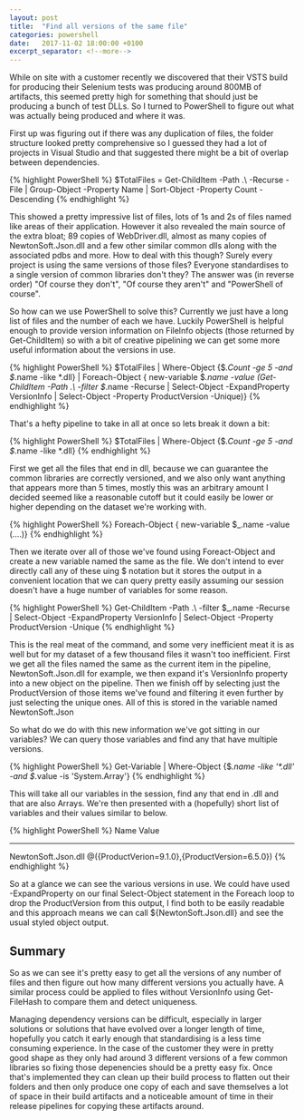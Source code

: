 ```yaml
---
layout: post
title:  "Find all versions of the same file"
categories: powershell
date:   2017-11-02 18:00:00 +0100
excerpt_separator: <!--more-->
---
```


While on site with a customer recently we discovered that their VSTS build for producing their Selenium tests was producing around 800MB of artifacts, this seemed pretty high for something that should just be producing a bunch of test DLLs. So I turned to PowerShell to figure out what was actually being produced and where it was.
<!--more-->

First up was figuring out if there was any duplication of files, the folder structure looked pretty comprehensive so I guessed they had a lot of projects in Visual Studio and that suggested there might be a bit of overlap between dependencies.

{% highlight PowerShell %}
$TotalFiles = Get-ChildItem -Path .\ -Recurse -File | Group-Object -Property Name | Sort-Object -Property Count -Descending
{% endhighlight %}

This showed a pretty impressive list of files, lots of 1s and 2s of files named like areas of their application. However it also revealed the main source of the extra bloat; 89 copies of WebDriver.dll, almost as many copies of NewtonSoft.Json.dll and a few other similar common dlls along with the associated pdbs and more. How to deal with this though? Surely every project is using the same versions of those files? Everyone standardises to a single version of common libraries don't they? The answer was (in reverse order) "Of course they don't", "Of course they aren't" and "PowerShell of course".

So how can we use PowerShell to solve this? Currently we just have a long list of files and the number of each we have. Luckily PowerShell is helpful enough to provide version information on FileInfo objects (those returned by Get-ChildItem) so with a bit of creative pipelining we can get some more useful information about the versions in use.

{% highlight PowerShell %}
$TotalFiles | Where-Object {$_.Count -ge 5 -and $_.name -like *.dll} | Foreach-Object { new-variable $_.name -value (Get-ChildItem -Path .\ -filter $_.name -Recurse | Select-Object -ExpandProperty VersionInfo | Select-Object -Property ProductVersion -Unique)}
{% endhighlight %}

That's a hefty pipeline to take in all at once so lets break it down a bit:

{% highlight PowerShell %}
$TotalFiles | Where-Object {$_.Count -ge 5 -and $_.name -like *.dll}
{% endhighlight %}

First we get all the files that end in dll, because we can guarantee the common libraries are correctly versioned, and we also only want anything that appears more than 5 times, mostly this was an arbitrary amount I decided seemed like a reasonable cutoff but it could easily be lower or higher depending on the dataset we're working with.

{% highlight PowerShell %}
Foreach-Object { new-variable $_.name -value (....)}
{% endhighlight %}

Then we iterate over all of those we've found using Foreact-Object and create a new variable named the same as the file. We don't intend to ever directly call any of these uing $ notation but it stores the output in a convenient location that we can query pretty easily assuming our session doesn't have a huge number of variables for some reason.

{% highlight PowerShell %}
Get-ChildItem -Path .\ -filter $_.name -Recurse | Select-Object -ExpandProperty VersionInfo | Select-Object -Property ProductVersion -Unique
{% endhighlight %}

This is the real meat of the command, and some very inefficient meat it is as well but for my dataset of a few thousand files it wasn't too inefficient. First we get all the files named the same as the current item in the pipeline, NewtonSoft.Json.dll for example, we then expand it's VersionInfo property into a new object on the pipeline. Then we finish off by selecting just the ProductVersion of those items we've found and filtering it even further by just selecting the unique ones. All of this is stored in the variable named NewtonSoft.Json

So what do we do with this new information we've got sitting in our variables? We can query those variables and find any that have multiple versions.

{% highlight PowerShell %}
Get-Variable | Where-Object {$_.name -like '*.dll' -and $_.value -is 'System.Array'}
{% endhighlight %}

This will take all our variables in the session, find any that end in .dll and that are also Arrays. We're then presented with a (hopefully) short list of variables and their values similar to below.

{% highlight PowerShell %}
Name                    Value
----                    -----
NewtonSoft.Json.dll     @({ProductVerion=9.1.0},{ProductVersion=6.5.0})
{% endhighlight %}

So at a glance we can see the various versions in use. We could have used -ExpandProperty on our final Select-Object statement in the Foreach loop to drop the ProductVersion from this output, I find both to be easily readable and this approach means we can call ${NewtonSoft.Json.dll} and see the usual styled object output.

## Summary

So as we can see it's pretty easy to get all the versions of any number of files and then figure out how many different versions you actually have. A similar process could be applied to files without VersionInfo using Get-FileHash to compare them and detect uniqueness.

Managing dependency versions can be difficult, especially in larger solutions or solutions that have evolved over a longer length of time, hopefully you catch it early enough that standardising is a less time consuming experience. In the case of the customer they were in pretty good shape as they only had around 3 different versions of a few common libraries so fixing those depenencies should be a pretty easy fix. Once that's implemented they can clean up their build process to flatten out their folders and then only produce one copy of each and save themselves a lot of space in their build artifacts and a noticeable amount of time in their release pipelines for copying these artifacts around.
